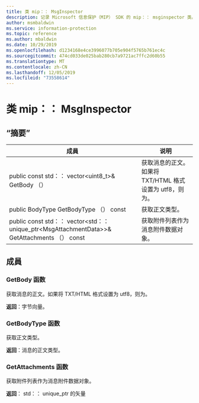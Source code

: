 ```yaml
---
title: 类 mip：： MsgInspector
description: 记录 Microsoft 信息保护（MIP） SDK 的 mip：： msginspector 类。
author: msmbaldwin
ms.service: information-protection
ms.topic: reference
ms.author: mbaldwin
ms.date: 10/29/2019
ms.openlocfilehash: d1234168e4ce3996077b705e904f5765b761ec4c
ms.sourcegitcommit: 474cd033de025bab280cb7a9721ac7ffc2d60b55
ms.translationtype: MT
ms.contentlocale: zh-CN
ms.lasthandoff: 12/05/2019
ms.locfileid: "73558614"
---
```

# <a name="class-mipmsginspector"></a>类 mip：： MsgInspector 
  
## <a name="summary"></a>“摘要”
 成員                        | 说明                                
--------------------------------|---------------------------------------------
public const std：： vector\<uint8_t\>& GetBody （）  |  获取消息的正文。如果将 TXT/HTML 格式设置为 utf8，则为。
public BodyType GetBodyType （） const  |  获取正文类型。
public const std：： vector\<std：： unique_ptr\<MsgAttachmentData\>\>& GetAttachments （） const  |  获取附件列表作为消息附件数据对象。
  
## <a name="members"></a>成員
  
### <a name="getbody-function"></a>GetBody 函数
获取消息的正文。如果将 TXT/HTML 格式设置为 utf8，则为。

  
**返回**：字节向量。
  
### <a name="getbodytype-function"></a>GetBodyType 函数
获取正文类型。

  
**返回**：消息的正文类型。
  
### <a name="getattachments-function"></a>GetAttachments 函数
获取附件列表作为消息附件数据对象。

  
**返回**： std：： unique_ptr 的矢量<MsgAttachmentData>